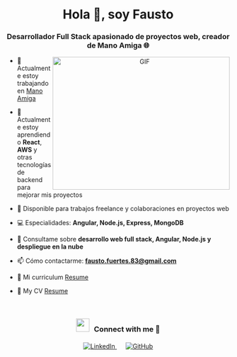 <h1 align="center">Hola 👋, soy Fausto</h1>
<h3 align="center">Desarrollador Full Stack apasionado de proyectos web, creador de Mano Amiga &#127760;</h3>

<a target="_blank" align="center">
  <img align="right" top="500" height="300" width="400" alt="GIF" src="https://media.giphy.com/media/SWoSkN6DxTszqIKEqv/giphy.gif">
</a>

- 🔭 Actualmente estoy trabajando en <a href="https://www.manoamiga.com.ar/" target="blank">Mano Amiga</a>

- 🌱 Actualmente estoy aprendiendo **React**, **AWS** y otras tecnologías de backend para mejorar mis proyectos

- 🤝 Disponible para trabajos freelance y colaboraciones en proyectos web

- 💻 Especialidades: **Angular, Node.js, Express, MongoDB**

- 💬 Consultame sobre **desarrollo web full stack, Angular, Node.js y despliegue en la nube**

- 📫 Cómo contactarme: **fausto.fuertes.83@gmail.com**


- 📄 Mi curriculum <a href="https://drive.google.com/file/d/1WWKM4vMgpk1sViz6D5vViO8KfvrTMc40/view?usp=sharing" target="blank">Resume</a>

- 📄 My CV <a href="https://drive.google.com/file/d/1CgQklHZr-e75ngyVCkBg98rcl89IKn51/view?usp=sharing" target="blank">Resume</a>
<br/>
<h3 align="center" > <img src="https://media.giphy.com/media/iY8CRBdQXODJSCERIr/giphy.gif" width="30" height="30" style="margin-right: 10px;">Connect with me 🤝 </h3>

<p align="center">

<div align="center" class="icons-social" style="margin-top: 20px;">
  <!-- LinkedIn -->
  <a style="margin: 0 10px;" target="_blank" href="https://www.linkedin.com/in/fausto-fuertes-667986254">
    <img src="https://img.icons8.com/color/48/000000/linkedin.png" alt="LinkedIn"/>
  </a>
  
  <!-- GitHub -->
  <a style="margin: 0 10px;" target="_blank" href="https://github.com/faustofuertes">
    <img src="https://img.icons8.com/glyph-neue/48/000000/github.png" alt="GitHub"/>
  </a>
</div>


</p>
